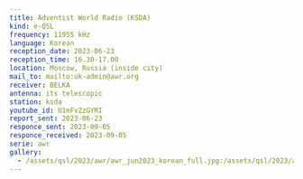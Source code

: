 ```yaml
---
title: Adventist World Radio (KSDA)
kind: e-QSL
frequency: 11955 kHz
language: Korean
reception_date: 2023-06-23
reception_time: 16.30-17.00
location: Moscow, Russia (inside city)
mail_to: mailto:uk-admin@awr.org
receiver: BELKA
antenna: its telescopic
station: ksda
youtube_id: U1mFvZzGYRI
report_sent: 2023-06-23
responce_sent: 2023-09-05
responce_received: 2023-09-05
serie: awr
gallery:
  - /assets/qsl/2023/awr/awr_jun2023_korean_full.jpg:/assets/qsl/2023/awr/awr_jun2023_korean_small.jpg
---
```

